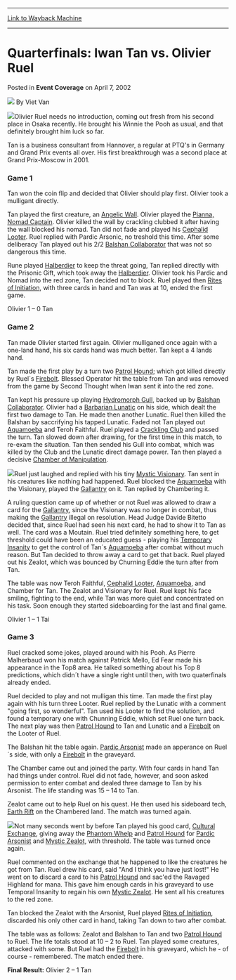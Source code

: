 
---
[Link to Wayback Machine](https://web.archive.org/web/20220819144835/https://magic.wizards.com/en/articles/archive/event-coverage/quarterfinals-iwan-tan-vs-olivier-ruel-2002-04-07)

[_metadata_:author]:- "Viet Van"
[_metadata_:description]:- "Olivier Ruel needs no introduction, coming out fresh from his second place in Osaka recently. He brought his Winnie the Pooh as usual, and that definitely brought him luck so far.Tan is a business consultant from Hannover, a regular at PTQ's in Germany and Grand Prix events all over. His first breakthrough was a second place at Grand Prix-Moscow in 2001.Game 1Tan won the coin"
[_metadata_:generator]:- "Drupal 7 (http://drupal.org)"
[_metadata_:node]:- "781866"
[_metadata_:publish_date]:- "2002-04-07"
[_metadata_:source]:- "div-main-content"
[_metadata_:title]:- "Quarterfinals: Iwan Tan vs. Olivier Ruel"
[_metadata_:wayback_capture_timestamp]:- "2022-08-19 14:48:35"
[_metadata_:wayback_raw_url]:- "https://web.archive.org/web/20220819144835id_/https://magic.wizards.com/en/articles/archive/event-coverage/quarterfinals-iwan-tan-vs-olivier-ruel-2002-04-07"
[_metadata_:wayback_url]:- "https://magic.wizards.com/en/articles/archive/event-coverage/quarterfinals-iwan-tan-vs-olivier-ruel-2002-04-07"
---


Quarterfinals: Iwan Tan vs. Olivier Ruel
========================================



 Posted in **Event Coverage**
 on April 7, 2002 






![](https://media.magic.wizards.com/styles/auth_small/public/generic-avatar-150_494.png)
By Viet Van











![](https://media.magic.wizards.com/image_legacy_migration/sideboard/images/gpnap02/a883.jpg)Olivier Ruel needs no introduction, coming out fresh from his second place in Osaka recently. He brought his Winnie the Pooh as usual, and that definitely brought him luck so far.

Tan is a business consultant from Hannover, a regular at PTQ's in Germany and Grand Prix events all over. His first breakthrough was a second place at Grand Prix-Moscow in 2001.

### Game 1

Tan won the coin flip and decided that Olivier should play first. Olivier took a mulligant directly.

Tan played the first creature, an [Angelic Wall](https://gatherer.wizards.com/Pages/Card/Details.aspx?name=Angelic+Wall). Olivier played the [Pianna, Nomad Captain](https://gatherer.wizards.com/Pages/Card/Details.aspx?name=Pianna%2C+Nomad+Captain). Olivier killed the wall by crackling clubbed it after having the wall blocked his nomad. Tan did not fade and played his [Cephalid Looter](https://gatherer.wizards.com/Pages/Card/Details.aspx?name=Cephalid+Looter). Ruel replied with Pardic Arsonic, no treshold this time. After some deliberacy Tan played out his 2/2 [Balshan Collaborator](https://gatherer.wizards.com/Pages/Card/Details.aspx?name=Balshan+Collaborator) that was not so dangerous this time.

Rune played [Halberdier](https://gatherer.wizards.com/Pages/Card/Details.aspx?name=Halberdier) to keep the threat going, Tan replied directly with the Prisonic Gift, which took away the [Halberdier](https://gatherer.wizards.com/Pages/Card/Details.aspx?name=Halberdier). Olivier took his Pardic and Nomad into the red zone, Tan decided not to block. Ruel played then [Rites of Initiation](https://gatherer.wizards.com/Pages/Card/Details.aspx?name=Rites+of+Initiation), with three cards in hand and Tan was at 10, ended the first game.

Olivier 1 – 0 Tan

### Game 2

Tan made Olivier started first again. Olivier mulliganed once again with a one-land hand, his six cards hand was much better. Tan kept a 4 lands hand. 

Tan made the first play by a turn two [Patrol Hound](https://gatherer.wizards.com/Pages/Card/Details.aspx?name=Patrol+Hound); which got killed directly by Ruel´s [Firebolt](https://gatherer.wizards.com/Pages/Card/Details.aspx?name=Firebolt). Blessed Operator hit the table from Tan and was removed from the game by Second Thought when Iwan sent it into the red zone. 

Tan kept his pressure up playing [Hydromorph Gull](https://gatherer.wizards.com/Pages/Card/Details.aspx?name=Hydromorph+Gull), backed up by [Balshan Collaborator](https://gatherer.wizards.com/Pages/Card/Details.aspx?name=Balshan+Collaborator). Olivier had a [Barbarian Lunatic](https://gatherer.wizards.com/Pages/Card/Details.aspx?name=Barbarian+Lunatic) on his side, which dealt the first two damage to Tan. He made then another Lunatic. Ruel then killed the Balshan by saccrifying his tapped Lunatic. Faded not Tan played out [Aquamoeba](https://gatherer.wizards.com/Pages/Card/Details.aspx?name=Aquamoeba) and Teroh Faithful. Ruel played a [Crackling Club](https://gatherer.wizards.com/Pages/Card/Details.aspx?name=Crackling+Club) and passed the turn. Tan slowed down after drawing, for the first time in this match, to re-exam the situation. Tan then sended his Gull into combat, which was killed by the Club and the Lunatic direct damage power. Tan then played a decisive [Chamber of Manipulation](https://gatherer.wizards.com/Pages/Card/Details.aspx?name=Chamber+of+Manipulation).

![](https://media.magic.wizards.com/image_legacy_migration/sideboard/images/gpnap02/a882.jpg)Ruel just laughed and replied with his tiny [Mystic Visionary](https://gatherer.wizards.com/Pages/Card/Details.aspx?name=Mystic+Visionary). Tan sent in his creatures like nothing had happened. Ruel blocked the [Aquamoeba](https://gatherer.wizards.com/Pages/Card/Details.aspx?name=Aquamoeba) with the Visionary, played the [Gallantry](https://gatherer.wizards.com/Pages/Card/Details.aspx?name=Gallantry) on it. Tan replied by Chambering it. 

A ruling question came up of whether or not Ruel was allowed to draw a card for the [Gallantry](https://gatherer.wizards.com/Pages/Card/Details.aspx?name=Gallantry), since the Visionary was no longer in combat, thus making the [Gallantry](https://gatherer.wizards.com/Pages/Card/Details.aspx?name=Gallantry) illegal on resolution. Head Judge Davide Bitetto decided that, since Ruel had seen his next card, he had to show it to Tan as well. The card was a Moutain. Ruel tried definitely something here, to get threshold could have been an educated guess - playing his [Temporary Insanity](https://gatherer.wizards.com/Pages/Card/Details.aspx?name=Temporary+Insanity) to get the control of Tan´s [Aquamoeba](https://gatherer.wizards.com/Pages/Card/Details.aspx?name=Aquamoeba) after combat without much reason. But Tan decided to throw away a card to get that back. Ruel played out his Zealot, which was bounced by Churning Eddie the turn after from Tan. 

The table was now Teroh Faithful, [Cephalid Looter](https://gatherer.wizards.com/Pages/Card/Details.aspx?name=Cephalid+Looter), [Aquamoeba](https://gatherer.wizards.com/Pages/Card/Details.aspx?name=Aquamoeba), and Chamber for Tan. The Zealot and Visionary for Ruel. Ruel kept his face smiling, fighting to the end, while Tan was more quiet and concentrated on his task. Soon enough they started sideboarding for the last and final game. 

Olivier 1 – 1 Tai

### Game 3

Ruel cracked some jokes, played around with his Pooh. As Pierre Malherbaud won his match against Patrick Mello, Ed Fear made his appearance in the Top8 area. He talked something about his Top 8 predictions, which didn´t have a single right until then, with two quaterfinals already ended.

Ruel decided to play and not mulligan this time. Tan made the first play again with his turn three Looter. Ruel replied by the Lunatic with a comment "going first, so wonderful". Tan used his Looter to find the solution, and found a temporary one with Chunning Eddie, which set Ruel one turn back. The next play was then [Patrol Hound](https://gatherer.wizards.com/Pages/Card/Details.aspx?name=Patrol+Hound) to Tan and Lunatic and a [Firebolt](https://gatherer.wizards.com/Pages/Card/Details.aspx?name=Firebolt) on the Looter of Ruel.

The Balshan hit the table again. [Pardic Arsonist](https://gatherer.wizards.com/Pages/Card/Details.aspx?name=Pardic+Arsonist) made an apperance on Ruel´s side, with only a [Firebolt](https://gatherer.wizards.com/Pages/Card/Details.aspx?name=Firebolt) in the graveyard.

The Chamber came out and joined the party. With four cards in hand Tan had things under control. Ruel did not fade, however, and soon asked permission to enter combat and dealed three damage to Tan by his Arsonist. The life standing was 15 – 14 to Tan. 

Zealot came out to help Ruel on his quest. He then used his sideboard tech, [Earth Rift](https://gatherer.wizards.com/Pages/Card/Details.aspx?name=Earth+Rift) on the Chambered land. The match was turned again. 

![](https://media.magic.wizards.com/image_legacy_migration/sideboard/images/gpnap02/a881.jpg)Not many seconds went by before Tan played his good card, [Cultural Exchange](https://gatherer.wizards.com/Pages/Card/Details.aspx?name=Cultural+Exchange), giving away the [Phantom Whelp](https://gatherer.wizards.com/Pages/Card/Details.aspx?name=Phantom+Whelp) and [Patrol Hound](https://gatherer.wizards.com/Pages/Card/Details.aspx?name=Patrol+Hound) for [Pardic Arsonist](https://gatherer.wizards.com/Pages/Card/Details.aspx?name=Pardic+Arsonist) and [Mystic Zealot](https://gatherer.wizards.com/Pages/Card/Details.aspx?name=Mystic+Zealot), with threshold. The table was turned once again. 

Ruel commented on the exchange that he happened to like the creatures he got from Tan. Ruel drew his card, said "And I think you have just lost!" He went on to discard a card to his [Patrol Hound](https://gatherer.wizards.com/Pages/Card/Details.aspx?name=Patrol+Hound) and sac'ed the Ravaged Highland for mana. This gave him enough cards in his graveyard to use Temporal Insanity to regain his own [Mystic Zealot](https://gatherer.wizards.com/Pages/Card/Details.aspx?name=Mystic+Zealot). He sent all his creatures to the red zone. 

Tan blocked the Zealot with the Arsonist, Ruel played [Rites of Initiation](https://gatherer.wizards.com/Pages/Card/Details.aspx?name=Rites+of+Initiation), discarded his only other card in hand, taking Tan down to two after combat.

The table was as follows: Zealot and Balshan to Tan and two [Patrol Hound](https://gatherer.wizards.com/Pages/Card/Details.aspx?name=Patrol+Hound) to Ruel. The life totals stood at 10 – 2 to Ruel. Tan played some creatures, attacked with some. But Ruel had the [Firebolt](https://gatherer.wizards.com/Pages/Card/Details.aspx?name=Firebolt) in his graveyard, which he - of course - remembered. The match ended there. 

**Final Result:** Olivier 2 – 1 Tan







